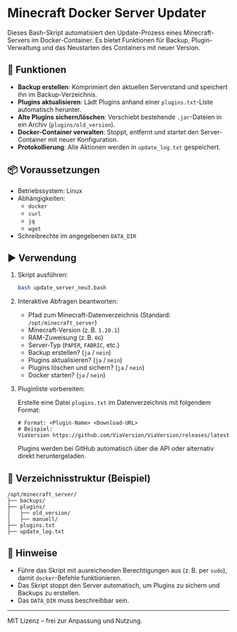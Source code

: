 # Minecraft Docker Server Updater

Dieses Bash-Skript automatisiert den Update-Prozess eines Minecraft-Servers im Docker-Container. Es bietet Funktionen für Backup, Plugin-Verwaltung und das Neustarten des Containers mit neuer Version.

## 🔧 Funktionen

- **Backup erstellen**: Komprimiert den aktuellen Serverstand und speichert ihn im Backup-Verzeichnis.
- **Plugins aktualisieren**: Lädt Plugins anhand einer `plugins.txt`-Liste automatisch herunter.
- **Alte Plugins sichern/löschen**: Verschiebt bestehende `.jar`-Dateien in ein Archiv (`plugins/old_version`).
- **Docker-Container verwalten**: Stoppt, entfernt und startet den Server-Container mit neuer Konfiguration.
- **Protokollierung**: Alle Aktionen werden in `update_log.txt` gespeichert.

## 📦 Voraussetzungen

- Betriebssystem: Linux
- Abhängigkeiten:
  - `docker`
  - `curl`
  - `jq`
  - `wget`
- Schreibrechte im angegebenen `DATA_DIR`

## ▶️ Verwendung

1. Skript ausführen:

   ```bash
   bash update_server_neu3.bash
   ```

2. Interaktive Abfragen beantworten:

   - Pfad zum Minecraft-Datenverzeichnis (Standard: `/opt/minecraft_server`)
   - Minecraft-Version (z. B. `1.20.1`)
   - RAM-Zuweisung (z. B. `6G`)
   - Server-Typ (`PAPER`, `FABRIC`, etc.)
   - Backup erstellen? (`ja` / `nein`)
   - Plugins aktualisieren? (`ja` / `nein`)
   - Plugins löschen und sichern? (`ja` / `nein`)
   - Docker starten? (`ja` / `nein`)

3. Pluginliste vorbereiten:

   Erstelle eine Datei `plugins.txt` im Datenverzeichnis mit folgendem Format:

   ```
   # Format: <Plugin-Name> <Download-URL>
   # Beispiel:
   ViaVersion https://github.com/ViaVersion/ViaVersion/releases/latest
   ```

   Plugins werden bei GitHub automatisch über die API oder alternativ direkt heruntergeladen.

## 📁 Verzeichnisstruktur (Beispiel)

```
/opt/minecraft_server/
├── backups/
├── plugins/
│   ├── old_version/
│   ├── manuell/
├── plugins.txt
├── update_log.txt
```

## 🛑 Hinweise

- Führe das Skript mit ausreichenden Berechtigungen aus (z. B. per `sudo`), damit `docker`-Befehle funktionieren.
- Das Skript stoppt den Server automatisch, um Plugins zu sichern und Backups zu erstellen.
- Das `DATA_DIR` muss beschreibbar sein.

---

MIT Lizenz – frei zur Anpassung und Nutzung.
